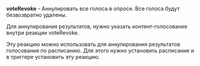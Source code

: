 
**voteRevoke** - Аннулировать все голоса в опросе. Все голоса будут безвозвратно удалены.

Для аннулирования результатов, нужно указать контент-голосование внутри реакции voteRevoke.

Эту реакцию можно использовать для аннулирования результатов голосования по расписанию. Для этого нужно установить расписание и в триггере установить эту реакцию.





